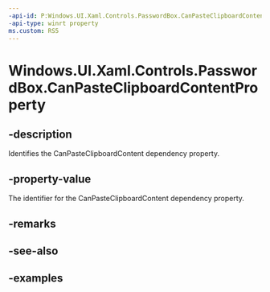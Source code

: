 ```yaml
---
-api-id: P:Windows.UI.Xaml.Controls.PasswordBox.CanPasteClipboardContentProperty
-api-type: winrt property
ms.custom: RS5
---
```


<!-- Property syntax.
public DependencyProperty CanPasteClipboardContentProperty { get; }
-->

# Windows.UI.Xaml.Controls.PasswordBox.CanPasteClipboardContentProperty

## -description

Identifies the CanPasteClipboardContent dependency property.

## -property-value

The identifier for the CanPasteClipboardContent dependency property.

## -remarks

## -see-also

## -examples

